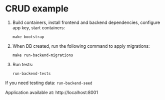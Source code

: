 # CRUD example

1. Build containers, install frontend and backend dependencies, configure app key, start containers:
    
    `make bootstrap`

2. When DB created, run the following command to apply migrations:

    `make run-backend-migrations`

3. Run tests:
    
    `run-backend-tests`
    
If you need testing data: `run-backend-seed`

Application available at: http://localhost:8001
